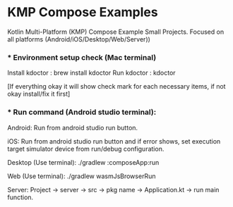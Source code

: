 # KMP Compose Examples
Kotlin Multi-Platform (KMP)  Compose Example Small Projects. Focused on all platforms (Android/iOS/Desktop/Web/Server))


### * Environment setup check (Mac terminal)

Install kdoctor : brew install kdoctor
Run kdoctor : kdoctor

[If everything okay it will show check mark for each necessary items, if not okay install/fix it first]


### * Run command (Android studio terminal):

Android: Run from android studio run button.

iOS: Run from android studio run button and if error shows, set execution target simulator device from run/debug configuration.

Desktop (Use terminal): ./gradlew :composeApp:run

Web (Use terminal): ./gradlew wasmJsBrowserRun

Server: Project -> server -> src -> pkg name -> Application.kt -> run main function.